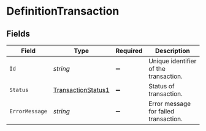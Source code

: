 # DefinitionTransaction


## Fields

| Field                                                               | Type                                                                | Required                                                            | Description                                                         |
| ------------------------------------------------------------------- | ------------------------------------------------------------------- | ------------------------------------------------------------------- | ------------------------------------------------------------------- |
| `Id`                                                                | *string*                                                            | :heavy_minus_sign:                                                  | Unique identifier of the transaction.                               |
| `Status`                                                            | [TransactionStatus1](../../Models/Components/TransactionStatus1.md) | :heavy_minus_sign:                                                  | Status of transaction.                                              |
| `ErrorMessage`                                                      | *string*                                                            | :heavy_minus_sign:                                                  | Error message for failed transaction.                               |